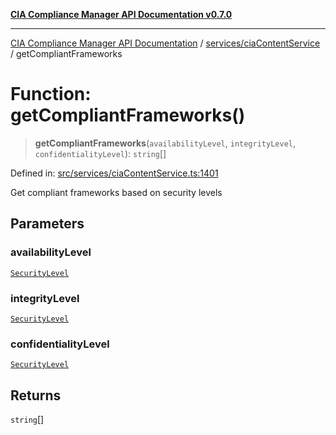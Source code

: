 [**CIA Compliance Manager API Documentation v0.7.0**](../../../README.md)

***

[CIA Compliance Manager API Documentation](../../../modules.md) / [services/ciaContentService](../README.md) / getCompliantFrameworks

# Function: getCompliantFrameworks()

> **getCompliantFrameworks**(`availabilityLevel`, `integrityLevel`, `confidentialityLevel`): `string`[]

Defined in: [src/services/ciaContentService.ts:1401](https://github.com/Hack23/cia-compliance-manager/blob/a904e43458f81faf7066f9da9fc149cc9f6e236d/src/services/ciaContentService.ts#L1401)

Get compliant frameworks based on security levels

## Parameters

### availabilityLevel

[`SecurityLevel`](../../../types/cia/type-aliases/SecurityLevel.md)

### integrityLevel

[`SecurityLevel`](../../../types/cia/type-aliases/SecurityLevel.md)

### confidentialityLevel

[`SecurityLevel`](../../../types/cia/type-aliases/SecurityLevel.md)

## Returns

`string`[]
